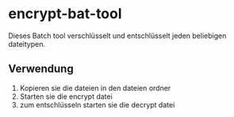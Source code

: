 # encrypt-bat-tool
Dieses Batch tool verschlüsselt und entschlüsselt jeden beliebigen dateitypen.
## Verwendung 
1. Kopieren sie die dateien in den dateien ordner
2. Starten sie die encrypt datei
3. zum entschlüsseln starten sie die decrypt datei
